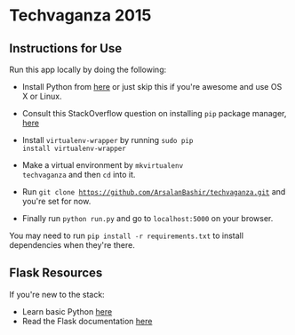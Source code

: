 Techvaganza 2015
================

## Instructions for Use

Run this app locally by doing the following:

- Install Python from [here](https://www.python.org/downloads/) or just skip this if you're awesome and use OS X or Linux. 
- Consult this StackOverflow question on installing <code>pip</code> package manager, [here](http://stackoverflow.com/questions/4750806/how-to-install-pip-on-windows)
- Install <code>virtualenv-wrapper</code> by running <code>sudo pip install virtualenv-wrapper</code>

- Make a virtual environment by <code>mkvirtualenv techvaganza</code> and then <code>cd</code> into it. 
- Run <code>git clone https://github.com/ArsalanBashir/techvaganza.git</code> and you're set for now. 
- Finally run <code>python run.py</code> and go to <code>localhost:5000</code> on your browser. 

You may need to run <code>pip install -r requirements.txt</code> to install dependencies when they're there. 

## Flask Resources

If you're new to the stack:

- Learn basic Python [here](http://www.codecademy.com/tracks/python)
- Read the Flask documentation [here](http://flask.pocoo.org/docs/0.10/)